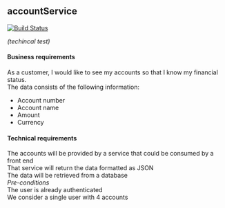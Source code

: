 ## accountService  

[![Build Status](https://travis-ci.org/dsabia/accountService.svg?branch=master)](https://travis-ci.org/dsabia/accountService)

_(techincal test)_

#### Business requirements
As a customer, I would like to see my accounts so that I know my financial status.  
The data consists of the following information:  
- Account number
- Account name
- Amount
- Currency

#### Technical requirements  
The accounts will be provided by a service that could be consumed by a front end  
That service will return the data formatted as JSON  
The data will be retrieved from a database  
_Pre-conditions_   
The user is already authenticated  
We consider a single user with 4 accounts  
